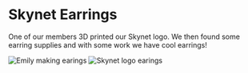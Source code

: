 # Skynet Earrings

One of our members 3D printed our Skynet logo. We then found some earring supplies and with some work we have cool earrings!

![Emily making earings](https://garinhamburg.github.io/Team2550.github.io/Blog/BlogImages/3-16-2024/earings.png)
![Skynet logo earings](https://garinhamburg.github.io/Team2550.github.io/Blog/BlogImages/3-16-2024/earings2.png)